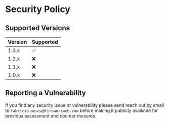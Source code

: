 # Security Policy

## Supported Versions

| Version | Supported          |
| ------- | ------------------ |
| 1.3.x   | :white_check_mark: |
| 1.2.x   | :x: |
| 1.1.x   | :x: |
| 1.0.x   | :x:                |


## Reporting a Vulnerability

If you find any security issue or vulnerability please send reach out by email to `fabricio.souza@fireworkweb.com` before making it publicly available for previous assessment and counter mesures.
